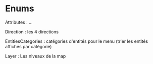 # Enums

Attributes : ...

Direction : les 4 directions

EntitiesCategories : catégories d'entités pour le menu (trier les entités
affichés par catégorie)

Layer : Les niveaux de la map